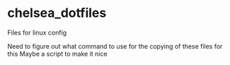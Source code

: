 # chelsea_dotfiles
Files for linux config

Need to figure out what command to use for the copying of these files for this
Maybe a script to make it nice
